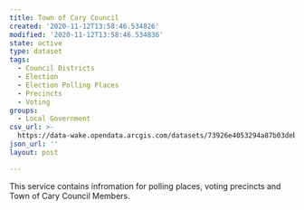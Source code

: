 ```yaml
---
title: Town of Cary Council
created: '2020-11-12T13:58:46.534826'
modified: '2020-11-12T13:58:46.534836'
state: active
type: dataset
tags:
  - Council Districts
  - Election
  - Election Polling Places
  - Precincts
  - Voting
groups:
  - Local Government
csv_url: >-
  https://data-wake.opendata.arcgis.com/datasets/73926e4053294a87b03deb67a2c042c1_0.csv?outSR=%7B%22latestWkid%22%3A3857%2C%22wkid%22%3A102100%7D
json_url: ''
layout: post

---
```

This service contains infromation for polling places, voting precincts and Town of Cary Council Members.
